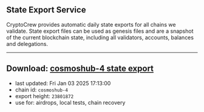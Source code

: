 ## State Export Service
CryptoCrew provides automatic daily state exports for all chains we validate. State export files can be used as genesis files and are a snapshot of the current blockchain state, including all validators, accounts, balances and delegations.

---
**Download: [cosmoshub-4 state export](https://dl-eu2.ccvalidators.com/SERVICE/cosmoshub/cosmoshub-4_export_23801872.json)**
---

- last updated: Fri Jan 03 2025 17:13:00
- chain id: `cosmoshub-4`
- export height: `23801872`
- use for: airdrops, local tests, chain recovery
